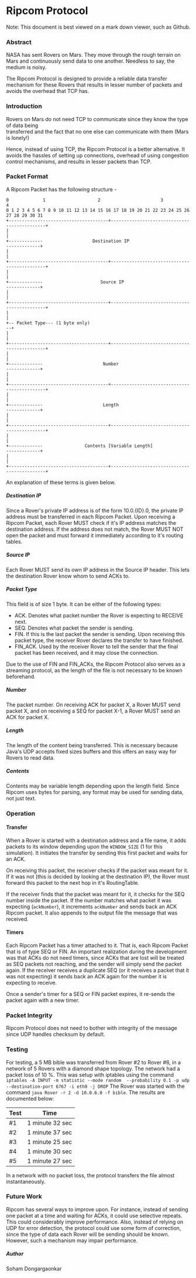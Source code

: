 # Ripcom Protocol

Note: This document is best viewed on a mark down viewer, such as Github.

### Abstract

NASA has sent Rovers on Mars. They move through the rough terrain on Mars and 
continuously send data to one another. Needless to say, the medium is noisy.

The Ripcom Protocol is designed to provide a reliable data transfer mechanism for 
these Rovers that results in lesser number of packets and avoids the overhead that TCP 
has.

### Introduction

Rovers on Mars do not need TCP to communicate since they know the type of data being  
transferred and the fact that no one else can communicate with them (Mars is lonely!) 

Hence, instead of using TCP, the Ripcom Protocol is a better alternative. It avoids the
 hassles of setting up connections, overhead of using congestion control mechanisms, 
 and results in lesser packets than TCP.
 
### Packet Format
 
 A Ripcom Packet has the following structure -

    0             1                    2                       3                       4
    0 1 2 3 4 5 6 7 8 9 10 11 12 13 14 15 16 17 18 19 20 21 22 23 24 25 26 27 28 29 30 31
    +--------------------------------------+---------------------------------------------+
    |                                                                                    |
    +-------------                   Destination IP                         -------------+
    |                                                                                    |
    +--------------------------------------+---------------------------------------------+
    |                                                                                    |
    +-------------                      Source IP                           -------------+
    |                                                                                    |
    +--------------------------------------+---------------------------------------------+
    |                                                                                    |
    +-- Packet Type--- (1 byte only)                                                   --+
    |                                                                                    |
    +--------------------------------------+---------------------------------------------+
    |                                                                                    |
    +-------------                       Number                             -------------+
    |                                                                                    |
    +--------------------------------------+---------------------------------------------+
    |                                                                                    |
    +-------------                       Length                             -------------+
    |                                                                                    |
    +--------------------------------------+---------------------------------------------+
    |                                                                                    |
    +-------------                Contents [Variable Length]                -------------+
    |                                                                                    |
    +--------------------------------------+---------------------------------------------+
    
An explanation of these terms is given below.

##### Destination IP
Since a Rover's private IP address is of the form 10.0.{ID}.0, the private IP address 
must be transferred in each Ripcom Packet. Upon receiving a Ripcom Packet, each Rover 
MUST check if it's IP address matches the destination address. If the address does not 
match, the Rover MUST NOT open the packet and must forward it immediately according to 
it's routing tables. 

##### Source IP
Each Rover MUST send its own IP address in the Source IP header. This lets the 
destination Rover know whom to send ACKs to.

##### Packet Type
This field is of size 1 byte. It can be either of the following types:
* ACK. Denotes what packet number the Rover is expecting to RECEIVE next.
* SEQ. Denotes what packet the sender is sending.
* FIN. If this is the last packet the sender is sending. Upon receiving this packet 
type, the receiver Rover declares the transfer to have finished.
* FIN_ACK. Used by the receiver Rover to tell the sender that the final packet has been
 received, and it may close the connection.
 
 Due to the use of FIN and FIN_ACKs, the Ripcom Protocol also serves as a streaming 
 protocol, as the length of the file is not necessary to be known beforehand.
 
##### Number
The packet number. On receiving ACK for packet X, a Rover MUST send packet X, and on 
receiving a SEQ for packet X-1, a Rover MUST send an ACK for packet X.

##### Length
The length of the content being transferred. This is necessary because Java's UDP 
accepts fixed sizes buffers and this offers an easy way for Rovers to read data.

##### Contents
Contents may be variable length depending upon the length field. Since Ripcom uses bytes 
for parsing, any format may be used for sending data, not just text.


### Operation
#### Transfer
When a Rover is started with a destination address and a file name, it adds packets to 
its window depending upon the `WINDOW_SIZE` (1 for this simulation). It initiates the 
transfer by sending this first packet and waits for an ACK.

On receiving this packet, the receiver checks if the packet was meant for it. If it was
not (this is decided by looking at the destination IP), the Rover must forward this 
packet to the next hop in it's RoutingTable.
 
If the receiver finds that the packet was meant for it, it checks for the SEQ number 
inside the packet. If the number matches what packet it was expecting (`ackNumber`), it
increments `ackNumber` and sends back an ACK Ripcom packet. It also appends to the 
output file the message that was received.

#### Timers
Each Ripcom Packet has a timer attached to it. That is, each Ripcom Packet that is of 
type SEQ or FIN. An important realization during the development was that ACKs do not 
need timers, since ACKs that are lost will be treated as SEQ packets not reaching, and 
the sender will simply send the packet again. If the receiver receives a duplicate SEQ 
(or it receives a packet that it was not expecting) it sends back an ACK again for the 
number it is expecting to receive.

Once a sender's timer for a SEQ or FIN packet expires, it re-sends the packet again 
with a new timer.


### Packet Integrity
Ripcom Protocol does not need to bother with integrity of the message since UDP handles
checksum by default.

### Testing

For testing, a 5 MB bible was transferred from Rover #2 to Rover #6, in a network of 5 
Rovers with a diamond shape topology. The network had a packet loss of 10 %. This was 
setup with iptables  using the command `iptables -A INPUT -m statistic --mode random 
--probability 0.1 -p udp --destination-port 6767 -i eth0 -j DROP`
The Rover was started with the command `java Rover -r 2 -d 10.0.6.0 -f bible`.
 The results are documented below:
 
 | Test              |  Time
 | -------------     |:-------------:  |
 | #1                | 1 minute 32 sec |
 | #2                | 1 minute 37 sec |
 | #3                | 1 minute 25 sec |
 | #4                | 1 minute 30 sec |
 | #5                | 1 minute 27 sec |

In a network with no packet loss, the protocol transfers the file almost instantaneously. 

### Future Work
Ripcom has several ways to improve upon. For instance, instead of sending one packet at
a time and waiting for ACKs, it could use selective repeats. This could considerably 
improve performance. Also, instead of relying on UDP for error detection, the protocol 
could use some form of correction, since the type of data each Rover will be sending 
should be known. However, such a mechanism may impair performance.

##### Author
Soham Dongargaonkar